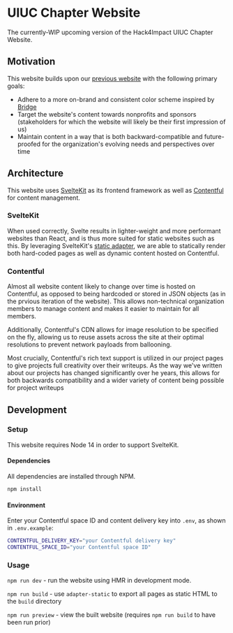 # UIUC Chapter Website

The currently-WIP upcoming version of the Hack4Impact UIUC Chapter Website.

## Motivation

This website builds upon our [previous website](https://github.com/hack4impact-uiuc/uiuc.hack4impact.org) with the following primary goals:

- Adhere to a more on-brand and consistent color scheme inspired by [Bridge](https://bridge-ui.vercel.app/)
- Target the website's content towards nonprofits and sponsors (stakeholders for which the website will likely be their first impression of us)
- Maintain content in a way that is both backward-compatible and future-proofed for the organization's evolving needs and perspectives over time

## Architecture

This website uses [SvelteKit](https://kit.svelte.dev/) as its frontend framework as well as [Contentful](https://www.contentful.com/) for content management.

### SvelteKit

When used correctly, Svelte results in lighter-weight and more performant websites than React, and is thus more suited for static websites such as this. By leveraging SvelteKit's [static adapter](https://github.com/sveltejs/kit/tree/master/packages/adapter-static), we are able to statically render both hard-coded pages as well as dynamic content hosted on Contentful.

### Contentful

Almost all website content likely to change over time is hosted on Contentful, as opposed to being hardcoded or stored in JSON objects (as in the prvious iteration of the website). This allows non-technical organization members to manage content and makes it easier to maintain for all members.

Additionally, Contentful's CDN allows for image resolution to be specified on the fly, allowing us to reuse assets across the site at their optimal resolutions to prevent network payloads from ballooning.

Most crucially, Contentful's rich text support is utilized in our project pages to give projects full creativity over their writeups. As the way we've written about our projects has changed significantly over he years, this allows for both backwards compatibility and a wider variety of content being possible for project writeups

## Development

### Setup

This website requires Node 14 in order to support SvelteKit.

#### Dependencies

All dependencies are installed through NPM.

```sh
npm install
```

#### Environment

Enter your Contentful space ID and content delivery key into `.env`, as shown in `.env.example`:

```sh
CONTENTFUL_DELIVERY_KEY="your Contentful delivery key"
CONTENTFUL_SPACE_ID="your Contentful space ID"
```

### Usage

`npm run dev` - run the website using HMR in development mode.

`npm run build` - use `adapter-static` to export all pages as static HTML to the `build` directory

`npm run preview` - view the built website (requires `npm run build` to have been run prior)
